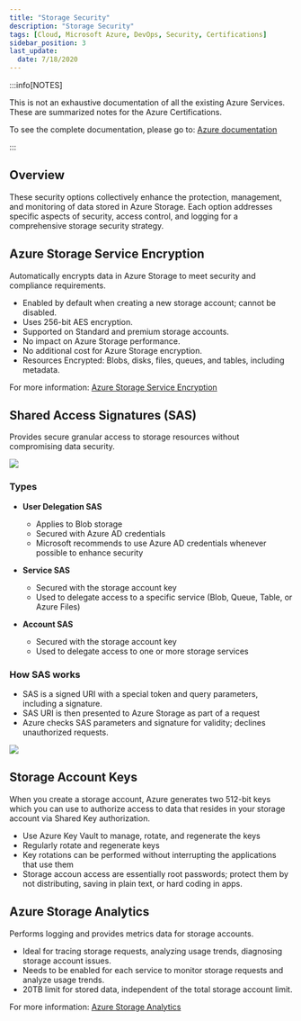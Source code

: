 ```yaml
---
title: "Storage Security"
description: "Storage Security"
tags: [Cloud, Microsoft Azure, DevOps, Security, Certifications]
sidebar_position: 3
last_update:
  date: 7/18/2020
---
```



:::info[NOTES]

This is not an exhaustive documentation of all the existing Azure Services. These are summarized notes for the Azure Certifications.

To see the complete documentation, please go to: [Azure documentation](https://learn.microsoft.com/en-us/azure/?product=popular)

:::


## Overview

These security options collectively enhance the protection, management, and monitoring of data stored in Azure Storage. Each option addresses specific aspects of security, access control, and logging for a comprehensive storage security strategy.

## Azure Storage Service Encryption

Automatically encrypts data in Azure Storage to meet security and compliance requirements.

- Enabled by default when creating a new storage account; cannot be disabled.
- Uses 256-bit AES encryption.
- Supported on Standard and premium storage accounts.
- No impact on Azure Storage performance.
- No additional cost for Azure Storage encryption.
- Resources Encrypted: Blobs, disks, files, queues, and tables, including metadata.

For more information: [Azure Storage Service Encryption](https://docs.microsoft.com/azure/storage/common/storage-service-encryption)

  

## Shared Access Signatures (SAS)

Provides secure granular access to storage resources without compromising data security.

![](/img/docs/azure-sas-tokennns.png)

### Types

- **User Delegation SAS** 
    - Applies to Blob storage
    - Secured with Azure AD credentials
    - Microsoft recommends to use Azure AD credentials whenever possible to enhance security

- **Service SAS** 
    - Secured with the storage account key
    - Used to delegate access to a specific service (Blob, Queue, Table, or Azure Files)

- **Account SAS** 
    - Secured with the storage account key
    - Used to delegate access to one or more storage services

### How SAS works

- SAS is a signed URI with a special token and query parameters, including a signature.
- SAS URI is then presented to Azure Storage as part of a request
- Azure checks SAS parameters and signature for validity; declines unauthorized requests.

![](/img/docs/azure-sas-how-it-worksss.png)

  

## Storage Account Keys

When you create a storage account, Azure generates two 512-bit keys which you can use to authorize access to data that resides in your storage account via Shared Key authorization.

- Use Azure Key Vault to manage, rotate, and regenerate the keys
- Regularly rotate and regenerate keys
- Key rotations can be performed without interrupting the applications that use them
- Storage accoun access are essentially root passwords; protect them by not distributing, saving in plain text, or hard coding in apps.

  

## Azure Storage Analytics

Performs logging and provides metrics data for storage accounts.

- Ideal for tracing storage requests, analyzing usage trends, diagnosing storage account issues.
- Needs to be enabled for each service to monitor storage requests and analyze usage trends.
- 20TB limit for stored data, independent of the total storage account limit.

For more information: [Azure Storage Analytics](https://docs.microsoft.com/en-us/azure/storage/common/storage-analytics)

  